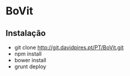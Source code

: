 # BoVit

## Instalação

- git clone http://git.davidpires.pt/PT/BoVit.git
- npm install
- bower install
- grunt deploy 